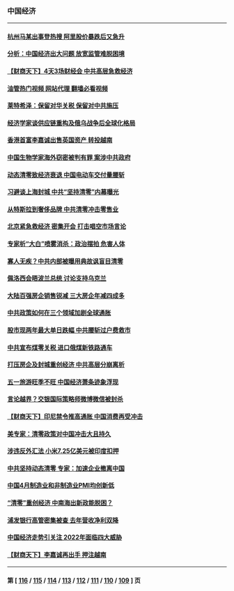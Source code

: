 ### 中国经济
---
#### [杭州马某出事登热搜 阿里股价暴跌后又急升](../../pages/ncid283/n13726134.md?05041645) 
#### [分析：中国经济出大问题 放宽监管难脱困境](../../pages/ncid283/n13726532.md?05041645) 
#### [【财商天下】4天3场财经会 中共高层急救经济](../../pages/ncid283/n13726454.md?05041645) 
#### [油管热门视频 网站代理 翻墙必看视频](http://209.222.30.114:81/youtube.html?05041645)
#### [莱特希泽：保留对华关税 保留对中共施压](../../pages/ncid283/n13726477.md?05041645) 
#### [经济学家谈供应链重构及俄乌战争后全球化格局](../../pages/ncid283/n13726344.md?05041645) 
#### [香港首富李嘉诚出售英国资产 转投越南](../../pages/ncid283/n13726332.md?05041645) 
#### [中国生物学家海外窃密被判有罪 案涉中共政府](../../pages/ncid283/n13726188.md?05041645) 
#### [动态清零致经济衰退 中国电动车交付量腰斩](../../pages/ncid283/n13725713.md?05041645) 
#### [习避谈上海封城 中共“坚持清零”内幕曝光](../../pages/ncid283/n13725471.md?05041645) 
#### [从特斯拉到奢侈品牌 中共清零冲击零售业](../../pages/ncid283/n13725698.md?05041645) 
#### [北京紧急救经济 密集开会 打击唱空市场言论](../../pages/ncid283/n13725645.md?05041645) 
#### [专家析“大白”喷雾消杀：政治摆拍 危害人体](../../pages/ncid283/n13725685.md?05041645) 
#### [寡人无疾？中共内部被曝用典故讽盲目清零](../../pages/ncid283/n13725594.md?05041645) 
#### [佩洛西会晤波兰总统 讨论支持乌克兰](../../pages/ncid283/n13725544.md?05041645) 
#### [大陆百强房企销售锐减 三大房企年减四成多](../../pages/ncid283/n13725322.md?05041645) 
#### [中共政策如何在三个领域加剧全球通胀](../../pages/ncid283/n13725102.md?05041645) 
#### [股市现两年最大单日跌幅 中共腰斩过户费救市](../../pages/ncid283/n13724837.md?05041645) 
#### [中共宣布煤零关税 进口俄煤新铁路通车](../../pages/ncid283/n13724873.md?05041645) 
#### [打压房企及封城重创经济 中共高层分崩离析](../../pages/ncid283/n13724872.md?05041645) 
#### [五一旅游旺季不旺 中国经济萧条迹象浮现](../../pages/ncid283/n13724856.md?05041645) 
#### [言论越界？交银国际策略师微博微信被封杀](../../pages/ncid283/n13724757.md?05041645) 
#### [【财商天下】印尼禁令推高通胀 中国消费再受冲击](../../pages/ncid283/n13724191.md?05041645) 
#### [美专家：清零政策对中国冲击大且持久](../../pages/ncid283/n13724236.md?05041645) 
#### [涉违反外汇法 小米7.25亿美元被印度扣押](../../pages/ncid283/n13724194.md?05041645) 
#### [中共坚持动态清零 专家：加速企业撤离中国](../../pages/ncid283/n13724014.md?05041645) 
#### [中国4月制造业和非制造业PMI均创新低](../../pages/ncid283/n13723801.md?05041645) 
#### [“清零”重创经济 中南海出新政能脱困？](../../pages/ncid283/n13723520.md?05041645) 
#### [浦发银行高管密集被查 去年营收净利双降](../../pages/ncid283/n13723731.md?05041645) 
#### [中国经济走势引关注 2022年面临四大威胁](../../pages/ncid283/n13723658.md?05041645) 
#### [【财商天下】李嘉诚再出手 押注越南](../../pages/ncid283/n13723603.md?05041645) 

---
#### 第 [ [116](./116.md?05041645) / [115](./115.md?05041645) / [114](./114.md?05041645) / [113](./113.md?05041645) / [112](./112.md?05041645) / [111](./111.md?05041645) / [110](./110.md?05041645) / [109](./109.md?05041645) ] 页
